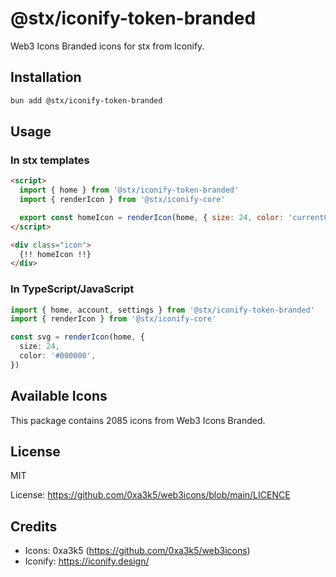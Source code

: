 # @stx/iconify-token-branded

Web3 Icons Branded icons for stx from Iconify.

## Installation

```bash
bun add @stx/iconify-token-branded
```

## Usage

### In stx templates

```html
<script>
  import { home } from '@stx/iconify-token-branded'
  import { renderIcon } from '@stx/iconify-core'

  export const homeIcon = renderIcon(home, { size: 24, color: 'currentColor' })
</script>

<div class="icon">
  {!! homeIcon !!}
</div>
```

### In TypeScript/JavaScript

```typescript
import { home, account, settings } from '@stx/iconify-token-branded'
import { renderIcon } from '@stx/iconify-core'

const svg = renderIcon(home, {
  size: 24,
  color: '#000000',
})
```

## Available Icons

This package contains 2085 icons from Web3 Icons Branded.

## License

MIT

License: https://github.com/0xa3k5/web3icons/blob/main/LICENCE

## Credits

- Icons: 0xa3k5 (https://github.com/0xa3k5/web3icons)
- Iconify: https://iconify.design/

